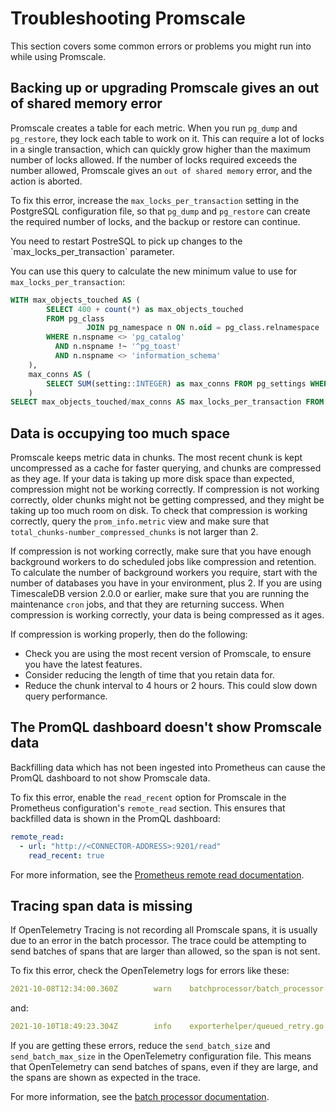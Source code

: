 # Troubleshooting Promscale
This section covers some common errors or problems you might run into while using
 Promscale.

<!---
* Keep this section in alphabetical order
* Use this format for writing troubleshooting sections:
 - Cause: What causes the problem?
 - Consequence: What does the user see when they hit this problem?
 - Fix/Workaround: What can the user do to fix or work around the problem? Provide a "Resolving" Procedure if required.
 - Result: When the user applies the fix, what is the result when the same action is applied?
* Copy this comment at the top of every troubleshooting page
-->

## Backing up or upgrading Promscale gives an out of shared memory error
Promscale creates a table for each metric. When you run `pg_dump` and
`pg_restore`, they lock each table to work on it. This can require a lot of
locks in a single transaction, which can quickly grow higher than the maximum
number of locks allowed. If the number of locks required exceeds the number
allowed, Promscale gives an `out of shared memory` error, and the action is
aborted.

To fix this error, increase the `max_locks_per_transaction` setting in the
PostgreSQL configuration file, so that `pg_dump` and `pg_restore` can create the
required number of locks, and the backup or restore can continue.

<highlight type="important">
You need to restart PostreSQL to pick up changes to the
`max_locks_per_transaction` parameter.
</highlight>

You can use this query to calculate the new minimum value to use for `max_locks_per_transaction`:

```SQL
WITH max_objects_touched AS (
        SELECT 400 + count(*) as max_objects_touched
        FROM pg_class
                 JOIN pg_namespace n ON n.oid = pg_class.relnamespace
        WHERE n.nspname <> 'pg_catalog'
          AND n.nspname !~ '^pg_toast'
          AND n.nspname <> 'information_schema'
    ),
    max_conns AS (
        SELECT SUM(setting::INTEGER) as max_conns FROM pg_settings WHERE name IN ('max_connections', 'max_prepared_transactions')
    )
SELECT max_objects_touched/max_conns AS max_locks_per_transaction FROM max_objects_touched, max_conns;
```

## Data is occupying too much space
Promscale keeps metric data in chunks. The most recent chunk is kept
uncompressed as a cache for faster querying, and chunks are compressed as they
age. If your data is taking up more disk space than expected, compression might
not be working correctly. If compression is not working correctly, older chunks
might not be getting compressed, and they might be taking up too much room on
disk. To check that compression is working correctly, query the
`prom_info.metric` view and make sure that
`total_chunks-number_compressed_chunks` is not larger than 2.

If compression is not working correctly, make sure that you have enough
background workers to do scheduled jobs like compression and retention. To
calculate the number of background workers you require, start with the number of
databases you have in your environment, plus 2. If you are using TimescaleDB
version 2.0.0 or earlier, make sure that you are running the maintenance `cron`
jobs, and that they are returning success. When compression is working
correctly, your data is being compressed as it ages.

If compression is working properly, then do the following:
*   Check you are using the most recent version of Promscale, to ensure you have
    the latest features.
*   Consider reducing the length of time that you retain data for.
*   Reduce the chunk interval to 4&nbsp;hours or 2&nbsp;hours. This could slow
    down query performance.

## The PromQL dashboard doesn't show Promscale data
Backfilling data which has not been ingested into Prometheus can cause the
PromQL dashboard to not show Promscale data.

To fix this error, enable the `read_recent` option for Promscale in the
Prometheus configuration's `remote_read` section. This ensures that backfilled
data is shown in the PromQL dashboard:
```yml
remote_read:
  - url: "http://<CONNECTOR-ADDRESS>:9201/read"
    read_recent: true
```

For more information, see the
[Prometheus remote read documentation][prometheus-remote-read].

## Tracing span data is missing
If OpenTelemetry Tracing is not recording all Promscale spans, it is usually due
to an error in the batch processor. The trace could be attempting to send
batches of spans that are larger than allowed, so the span is not sent.

To fix this error, check the OpenTelemetry logs for errors like these:
```yml
2021-10-08T12:34:00.360Z        warn    batchprocessor/batch_processor.go:184   Sender failed   {"kind": "processor", "name": "batch", "error": "sending_queue is full"}
```
and:
```yml
2021-10-10T18:49:23.304Z        info    exporterhelper/queued_retry.go:325      Exporting failed. Will retry the request after interval.        {"kind": "exporter", "name": "otlp", "error": "failed to push trace data via OTLP exporter: rpc error: code = DeadlineExceeded desc = context deadline exceeded", "interval": "5.872756134s"}
```

If you are getting these errors, reduce the `send_batch_size` and
`send_batch_max_size` in the OpenTelemetry configuration file. This means that
OpenTelemetry can send batches of spans, even if they are large, and the spans
are shown as expected in the trace.

For more information, see the [batch processor documentation][batch-processor].

[prometheus-remote-read]: https://prometheus.io/docs/prometheus/latest/configuration/configuration/#remote_read
[batch-processor]: https://github.com/open-telemetry/opentelemetry-collector/blob/main/processor/batchprocessor/README.md
